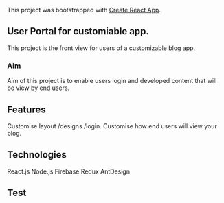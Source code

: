 This project was bootstrapped with [Create React App](https://github.com/facebook/create-react-app).

## User Portal for customiable app.

This project is the front view for users of a customizable blog app.

### Aim

Aim of this project is to enable users login and developed content that will be view by end users.

## Features

Customise layout /designs /login.
Customise how end users will view your blog.

## Technologies

React.js
Node.js
Firebase
Redux
AntDesign

## Test
